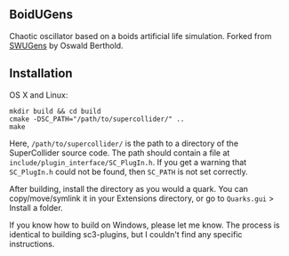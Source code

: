 ## BoidUGens ##

Chaotic oscillator based on a boids artificial life simulation. Forked from [SWUGens](http://www2.informatik.hu-berlin.de/~oberthol/SWUGens-0.01/) by Oswald Berthold.

## Installation

OS X and Linux:

    mkdir build && cd build
    cmake -DSC_PATH="/path/to/supercollider/" ..
    make

Here, `/path/to/supercollider/` is the path to a directory of the SuperCollider source code. The path should contain a file at `include/plugin_interface/SC_PlugIn.h`. If you get a warning that `SC_PlugIn.h` could not be found, then `SC_PATH` is not set correctly.

After building, install the directory as you would a quark. You can copy/move/symlink it in your Extensions directory, or go to `Quarks.gui` > Install a folder.

If you know how to build on Windows, please let me know. The process is identical to building sc3-plugins, but I couldn't find any specific instructions.